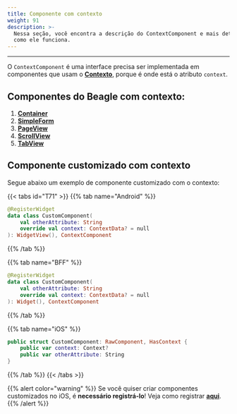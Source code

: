 ```yaml
---
title: Componente com contexto
weight: 91
description: >-
  Nessa seção, você encontra a descrição do ContextComponent e mais detalhes de
  como ele funciona.
---
```


---

O `ContextComponent` é uma interface precisa ser implementada em componentes que usam o [**Contexto**](/pt/docs/api/context#o-que-é), porque é onde está o atributo `context`.

## Componentes do Beagle com contexto:

1. [**Container**](/pt/docs/api/components/layout/container)
2. [**SimpleForm**](/pt/docs/api/components/forms/simple-form)
3. [**PageView**](/pt/docs/api/components/layout/pageview)
4. [**ScrollView**](/pt/docs/api/components/layout/scrollview)
5. [**TabView**](/pt/docs/api/components/ui/tabview)

## Componente customizado com contexto

Segue abaixo um exemplo de componente customizado com o contexto:

{{< tabs id="T71" >}}
{{% tab name="Android" %}}
```kotlin
@RegisterWidget
data class CustomComponent(
    val otherAttribute: String
    override val context: ContextData? = null
): WidgetView(), ContextComponent
```
{{% /tab %}}

{{% tab name="BFF" %}}
```kotlin
@RegisterWidget
data class CustomComponent(
    val otherAttribute: String
    override val context: ContextData? = null
): Widget(), ContextComponent
```
{{% /tab %}}

{{% tab name="iOS" %}}
```swift
public struct CustomComponent: RawComponent, HasContext {
    public var context: Context?
    public var otherAttribute: String
}
```
{{% /tab %}}
{{< /tabs >}}

{{% alert color="warning" %}}
Se você quiser criar componentes customizados no iOS, é **necessário registrá-lo**! Veja como registrar [**aqui**](/pt/docs/resources/customization/beagle-for-ios/custom-widgets#passo-2-registrar-o-widget).
{{% /alert %}}
